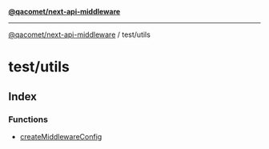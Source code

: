 [**@qacomet/next-api-middleware**](../../README.md)

***

[@qacomet/next-api-middleware](../../modules.md) / test/utils

# test/utils

## Index

### Functions

- [createMiddlewareConfig](functions/createMiddlewareConfig.md)
